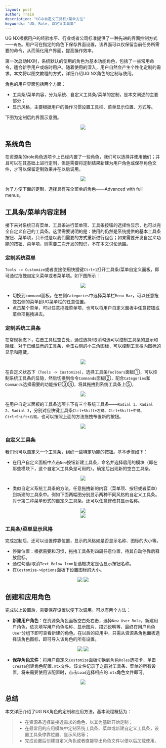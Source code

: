 ```yaml
---
layout: post
author: Train
description: "UG中自定义工具栏/菜单方法"
keywords: "UG, Role, 自定义工具条"
---
```


UG NX根据用户的经验水平、行业或者公司标准提供了一种先进的界面控制方式——`角色`。用户可在指定的角色下保存界面设置，该界面可以仅保留当前任务所需要的命令，从而简化用户界面，提高操作效率。

第一次启动NX时，系统默认的使用的角色为基本功能角色，包括了一些常用命令，适合新手用户或临时用户。随着使用的深入，用户自然会产生个性化定制的需求。本文将以图文教程的方式，详细介绍UG NX角色的定制与使用。

角色的用户界面包括两个方面：

* 工具条/菜单内容，分为系统、自定义工具条/菜单的定制，是本文阐述的主要部分；
* 显示风格，主要根据用户的操作习惯设置工具栏、菜单显示位置、方式等。

下图为定制后的界面示意图。

<div align='center'><img src="{{ "/images/2013-08-05-01.png" | prepend: site.baseurl }}"></div>

## 系统角色

在资源条的role角色选项卡上已经内置了一些角色，我们可以选择并使用他们；并且可以在其基础上进行定制，但是需要将定制结果新建为用户角色或保存角色文件，才可以保留定制效果并在以后调用。

<div align='center'><img src="{{ "/images/2013-08-05-02.png" | prepend: site.baseurl }}"></div>

为了方便下面的定制，选择具有完全菜单的角色——Advanced with full menus。

## 工具条/菜单内容定制

接下来对系统已有菜单、工具条进行菜单项、工具条按钮的选择性显示，也可以完全自定义自己的工具条。这里需要说明的是：使用的仍然是系统提供的基本工具条按钮、菜单项，只不过是以我们需要的方式重新进行组合；如果需要开发自定义功能的按钮、菜单项，则需要二次开发的知识，不在本文讨论范围。

### 定制系统菜单

`Tools -> Customize`或者直接使用快捷键`Ctrl+1`打开工具条/菜单自定义面板，即可通过拖拽自定义菜单或者菜单项。如下图所示：

<div align='center'><img src="{{ "/images/2013-08-05-03.png" | prepend: site.baseurl }}"></div>

* 切换到`command`面板，在左侧`Categories`中选择菜单栏`Menu Bar`，可以任意拖拽右侧的菜单到UG菜单栏的任意位置。
* 点击某个菜单，可以任意拖拽菜单项，也可以将用户自定义面板中任意按钮或菜单项拖拽进去。

### 定制系统工具条

在常规状态下，右击工具栏空白处，通过选择/取消勾选可以控制工具条的显示和隐藏，对于已经显示的工具条，单击右侧的小三角图标，可以控制工具栏内图标的显示和隐藏。

<div align='center'><img src="{{ "/images/2013-08-05-04.png" | prepend: site.baseurl }}"></div>

在自定义状态下（`Tools -> Customize`），选择工具条`Toolbars`面板①，可以控制系统工具条的显隐，然后切换到命令`Commands`面板②，配合`Categories`和`Commands`选择需要的功能按钮③④，将其拖拽到系统工具条上⑤。

<div align='center'><img src="{{ "/images/2013-08-05-05.png" | prepend: site.baseurl }}"></div>

在用户自定义面板的工具条选项卡下有三个系统工具条——`Radial 1`、`Radial 2`、`Radial 3`，分别对应快键工具条`Ctrl+Shift+左键`、`Ctrl+Shift+中键`、`Ctrl+Shift+右键`，也可以按照上面的方法拖拽布置新的按钮。

<div align='center'><img src="{{ "/images/2013-08-05-06.png" | prepend: site.baseurl }}"></div>

### 自定义工具条

我们也可以自定义一个工具条，组织一些特定功能的按钮。基本步骤如下：

* 在用户自定义面板中点击`New`按钮新建工具条，命名并选择启用的模块（即在那些模块下，这个自定义工具条是可用的）。确定后出现新的空白工具条。

<div align='center'><img src="{{ "/images/2013-08-05-07.png" | prepend: site.baseurl }}"></div>

* 类似自定义系统工具条的方法，任意拖拽新的内容（菜单项、按钮或者菜单）到新建的工具条中。例如下面两幅图分别显示两种不同风格的自定义工具条。对于第二种菜单形式的自定义工具条，还可以任意修改其显示名称。

<div align='center'><img src="{{ "/images/2013-08-05-08.png" | prepend: site.baseurl }}"></div>

<div align='center'><img src="{{ "/images/2013-08-05-09.png" | prepend: site.baseurl }}"></div>

### 工具条/菜单显示风格

完成定制后，还可以设置停靠位置，显示的风格如是否显示名称、图标的大小等。

* 停靠位置：根据需要和习惯，拖拽工具条到四周任意位置，待其自动停靠后释放鼠标。
* 通过勾选/取消`Text Below Icon`复选框决定是否显示按钮名称。
* 在`Costomize->Options`面板下设置图标的大小。

<div align='center'>
<img src="{{ "/images/2013-08-05-10.png" | prepend: site.baseurl }}" style="max-width:45%">
<img src="{{ "/images/2013-08-05-11.png" | prepend: site.baseurl }}" style="max-width:45%">
</div>

## 创建和应用角色

完成以上设置后，需要保存设置以便下次调用。可以有两个方法：

* **新建用户角色**：在资源条角色面板空白处右击，选择`New User Role`，新建用户角色，依次填写用户角色名称、显示图片、描述说明等，最终在用户角色`User`分组下即可查看新建的角色。在以后的应用中，只需从资源条角色面板选择该角色图标，即可导入该角色的所有设置。

<div align='center'>
<img src="{{ "/images/2013-08-05-12.png" | prepend: site.baseurl }}" style="max-width:45%">
<img src="{{ "/images/2013-08-05-13.png" | prepend: site.baseurl }}" style="max-width:45%">
</div>

* **保存角色文件**：将用户自定义`Costomize`面板切换到角色`Roles`选项卡，单击`Create`创建角色配置`.mtx`文件。该文件记录了之前对工具条、菜单的所有设置，将来需要使用该配置时，点击`Load`选择相应的`.mtx`角色文件即可。

<div align='center'><img src="{{ "/images/2013-08-05-14.png" | prepend: site.baseurl }}"></div>

## 总结

本文详细介绍了UG NX角色的定制和应用方法，基本流程概括为：

> * 在资源条选择最接近需求的角色，以其为基础开始定制；
> * 在最常用的应用模块中定制系统工具条、菜单或新建自定义工具条，设置工具条停靠位置、显示风格等；
> * 完成设置后创建自定义角色或者直接导出角色文件以便以后加载使用。